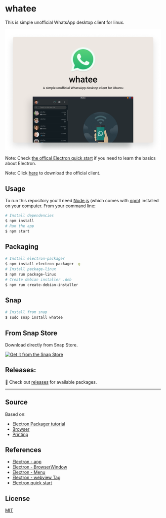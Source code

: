 # whatee

This is simple unofficial WhatsApp desktop client for linux.






![Whatee](screenshot.png)


Note: Check [the offical Electron quick start](https://www.electronjs.org/docs/tutorial/quick-start) if you need to learn the basics about Electron.

Note: Click [here](https://www.whatsapp.com/download?lang=en) to download the official client.

## Usage

To run this repository you'll need [Node.js](https://nodejs.org/en/download/) (which comes with [npm](http://npmjs.com)) installed on your computer. From your command line:

```bash
# Install dependencies
$ npm install
# Run the app
$ npm start
```

## Packaging


```bash
# Install electron-packager
$ npm install electron-packager -g
# Install package-linux
$ npm run package-linux
# Create debian installer .deb
$ npm run create-debian-installer
```
## Snap
```bash
# Install from snap
$ sudo snap install whatee
```
## From Snap Store

 Download directly from Snap Store.

[![Get it from the Snap Store](https://snapcraft.io/static/images/badges/en/snap-store-black.svg)](https://snapcraft.io/whatee)



## Releases:
:link:	 Check out [releases](https://github.com/heliherrera/whatee/releases/tag/v1.0.0) for available packages.
___
## Source

Based on:

- [Electron Packager tutorial](https://www.christianengvall.se/electron-packager-tutorial/)
- [Browser](https://github.com/hokein/electron-sample-apps/tree/master/webview/browser)
- [Printing](https://github.com/hokein/electron-sample-apps/tree/master/printing)

## References

- [Electron - app](https://www.electronjs.org/docs/api/app)
- [Electron - BrowserWindow](https://www.electronjs.org/docs/api/browser-window#class-browserwindow)
- [Electron - Menu](https://www.electronjs.org/docs/api/menu)
- [Electron - webview Tag](https://www.electronjs.org/docs/api/webview-tag)
- [Electron quick start](https://www.electronjs.org/docs/tutorial/quick-start)

## License

[MIT](LICENSE.md)
